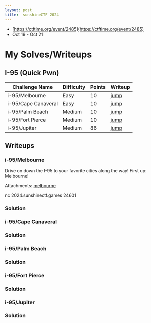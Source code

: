```yaml
---
layout: post
title:  sunshineCTF 2024 
---
```


- [https://ctftime.org/event/2485](https://ctftime.org/event/2485)
- Oct 19 - Oct 21

# My Solves/Writeups

## I-95 (Quick Pwn)

| Challenge Name | Difficulty | Points | Writeup |
|---|---|---|---|
| i-95/Melbourne | Easy | 10 | [jump](#i-95melbourne) |
| i-95/Cape Canaveral | Easy | 10 | [jump](#i-95capecanaveral) |
| i-95/Palm Beach | Medium | 10 | [jump](#i-95palmbeach) |
| i-95/Fort Pierce | Medium | 10 | [jump](#i-95fortpierce) |
| i-95/Jupiter | Medium | 86 | [jump](#i-95jupiter) |

## Writeups
### i-95/Melbourne

Drive on down the I-95 to your favorite cities along the way! First up: Melbourne!

Attachments: [melbourne](https://2024.sunshinectf.games/36fea04521ee/melbourne)

nc 2024.sunshinectf.games 24601

### Solution


### i-95/Cape Canaveral



### Solution



### i-95/Palm Beach



### Solution



### i-95/Fort Pierce



### Solution



### i-95/Jupiter



### Solution



